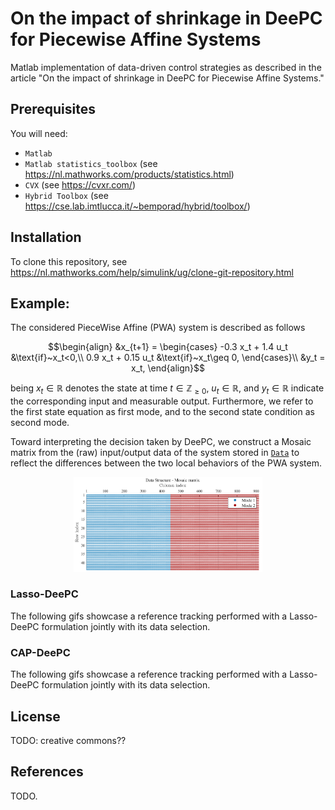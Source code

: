 # On the impact of shrinkage in DeePC for Piecewise Affine Systems

Matlab implementation of data-driven control strategies as described in the article
"On the impact of shrinkage in DeePC for Piecewise Affine Systems."

## Prerequisites

You will need:

- `Matlab`
- `Matlab statistics_toolbox` (see https://nl.mathworks.com/products/statistics.html)
- `CVX` (see https://cvxr.com/)
- `Hybrid Toolbox` (see https://cse.lab.imtlucca.it/~bemporad/hybrid/toolbox/)

## Installation

To clone this repository, see https://nl.mathworks.com/help/simulink/ug/clone-git-repository.html

## Example: 

The considered PieceWise Affine (PWA) system is described as follows

```math
\begin{align}
     &x_{t+1} = \begin{cases}
         -0.3 x_t + 1.4 u_t &\text{if}~x_t<0,\\
         0.9 x_t + 0.15 u_t &\text{if}~x_t\geq 0,
\end{cases}\\
 &y_t = x_t,
\end{align}
```
being $x_t \in ℝ$ denotes the state at time $t\in ℤ_{\geq0}$, $u_t \in ℝ$, and $y_t \in ℝ$ indicate the corresponding input and measurable output. Furthermore, we refer to the first state equation as first mode, and to the second state condition as second mode.

Toward interpreting the decision taken by DeePC, we construct a Mosaic matrix from the (raw) input/output data of the system stored in [`Data`](Data) to reflect the differences between the two local behaviors of the PWA system.

<p align="center">
  <img src="imgs/Mosaic_matrix.png" width="60%" alt='Tasti Project'>
</p>

### Lasso-DeePC
The following gifs showcase a reference tracking performed with a Lasso-DeePC formulation jointly with its data selection.





### CAP-DeePC
The following gifs showcase a reference tracking performed with a Lasso-DeePC formulation jointly with its data selection.

## License
TODO: creative commons??


## References
TODO.

